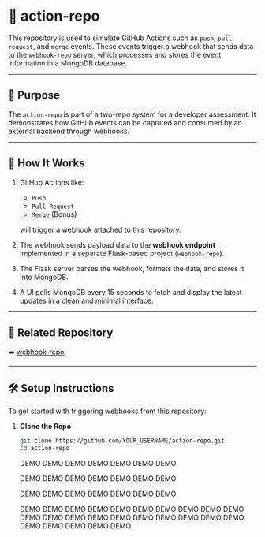 # 🔧 action-repo

This repository is used to simulate GitHub Actions such as `push`, `pull request`, and `merge` events. These events trigger a webhook that sends data to the `webhook-repo` server, which processes and stores the event information in a MongoDB database.

---

## 🎯 Purpose

The `action-repo` is part of a two-repo system for a developer assessment. It demonstrates how GitHub events can be captured and consumed by an external backend through webhooks.

---

## 🚀 How It Works

1. GitHub Actions like:
   - `Push`
   - `Pull Request`
   - `Merge` (Bonus)
   
   will trigger a webhook attached to this repository.

2. The webhook sends payload data to the **webhook endpoint** implemented in a separate Flask-based project (`webhook-repo`).

3. The Flask server parses the webhook, formats the data, and stores it into MongoDB.

4. A UI polls MongoDB every 15 seconds to fetch and display the latest updates in a clean and minimal interface.

---

## 🔗 Related Repository

➡️ [webhook-repo](https://github.com/YOUR_USERNAME/webhook-repo)

---

## 🛠️ Setup Instructions

To get started with triggering webhooks from this repository:

1. **Clone the Repo**
   ```bash
   git clone https://github.com/YOUR_USERNAME/action-repo.git
   cd action-repo
   ```

   DEMO
   DEMO
   DEMO
   DEMO
   DEMO
   DEMO
   DEMO
   
   DEMO
   DEMO
   DEMO
   DEMO
   DEMO
   DEMO
   DEMO
   
   DEMO
   DEMO
   DEMO
   DEMO
   DEMO
   DEMO
   DEMO
   
   DEMO
   DEMO
   DEMO
   DEMO
   DEMO
   DEMO
   DEMO
   DEMO
   DEMO
   DEMO
   DEMO
   DEMO
   DEMO
   DEMO
   DEMO
   DEMO
   DEMO
   DEMO
   DEMO
   DEMO
   DEMO
   DEMO
   DEMO
   DEMO
   DEMO